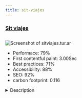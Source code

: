 ```yaml
---
title: sit-viajes
---
```


<div style="height: 3rem">
  <a href="http://sitviajes.tur.ar/"><h3>Sit viajes</h3></a>
</div>
<img loading="lazy" src="/images/thumbs/sitviajes.tur.ar.jpg" alt="Screenshot of sitviajes.tur.ar" />
<ul>
  <li>Performace: 79%</li>
  <li>
    First contentful paint:
    3.00Sec
  </li>
  <li>Best practices: 71%</li>
  <li>Accessibility: 88%</li>
  <li>SEO: 92%</li>
  <li>carbon footprint: 0.116</li>
</ul>
<details>
  <summary>Description</summary>
  <p>The travel agency request a website where showcase their products. The site was made in joomla 3, with the avenue template and the zoo component, developed by Yootheme</p>
</details>

